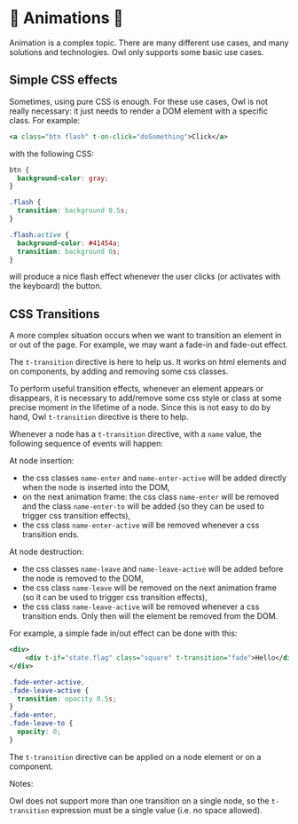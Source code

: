 # 🦉 Animations 🦉

Animation is a complex topic. There are many different use cases, and many
solutions and technologies. Owl only supports some basic use cases.

## Simple CSS effects

Sometimes, using pure CSS is enough. For these use cases, Owl is not really
necessary: it just needs to render a DOM element with a specific class. For
example:

```xml
<a class="btn flash" t-on-click="doSomething">Click</a>
```

with the following CSS:

```css
btn {
  background-color: gray;
}

.flash {
  transition: background 0.5s;
}

.flash:active {
  background-color: #41454a;
  transition: background 0s;
}
```

will produce a nice flash effect whenever the user clicks (or activates with the
keyboard) the button.

## CSS Transitions

A more complex situation occurs when we want to transition an element in or out
of the page. For example, we may want a fade-in and fade-out effect.

The `t-transition` directive is here to help us. It works on html elements and
on components, by adding and removing some css classes.

To perform useful transition effects, whenever an element appears or disappears,
it is necessary to add/remove some css style or class at some precise moment in
the lifetime of a node. Since this is not easy to do by hand, Owl `t-transition`
directive is there to help.

Whenever a node has a `t-transition` directive, with a `name` value, the following
sequence of events will happen:

At node insertion:

- the css classes `name-enter` and `name-enter-active` will be added directly
  when the node is inserted into the DOM,
- on the next animation frame: the css class `name-enter` will be removed and the
  class `name-enter-to` will be added (so they can be used to trigger css
  transition effects),
- the css class `name-enter-active` will be removed whenever a css transition
  ends.

At node destruction:

- the css classes `name-leave` and `name-leave-active` will be added before the
  node is removed to the DOM,
- the css class `name-leave` will be removed on the next animation frame (so it
  can be used to trigger css transition effects),
- the css class `name-leave-active` will be removed whenever a css transition
  ends. Only then will the element be removed from the DOM.

For example, a simple fade in/out effect can be done with this:

```xml
<div>
    <div t-if="state.flag" class="square" t-transition="fade">Hello</div>
</div>
```

```css
.fade-enter-active,
.fade-leave-active {
  transition: opacity 0.5s;
}
.fade-enter,
.fade-leave-to {
  opacity: 0;
}
```

The `t-transition` directive can be applied on a node element or on a component.

Notes:

Owl does not support more than one transition on a single node, so the
`t-transition` expression must be a single value (i.e. no space allowed).
